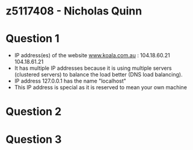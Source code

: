 # z5117408 - Nicholas Quinn

# Question 1

* IP address(es) of the website www.koala.com.au : 104.18.60.21 104.18.61.21
* It has multiple IP addresses because it is using multiple servers (clustered servers) to balance the load better (DNS load balancing). 
* IP address 127.0.0.1 has the name "localhost"
* This IP address is special as it is reserved to mean your own machine

# Question 2

# Question 3
